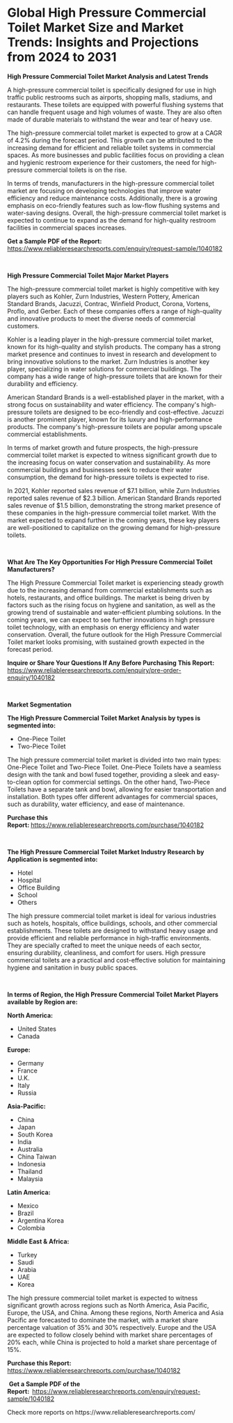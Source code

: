 <p><h1>Global High Pressure Commercial Toilet Market Size and Market Trends: Insights and Projections from 2024 to 2031</h1></p><p><strong>High Pressure Commercial Toilet Market Analysis and Latest Trends</strong></p>
<p><p>A high-pressure commercial toilet is specifically designed for use in high traffic public restrooms such as airports, shopping malls, stadiums, and restaurants. These toilets are equipped with powerful flushing systems that can handle frequent usage and high volumes of waste. They are also often made of durable materials to withstand the wear and tear of heavy use.</p><p>The high-pressure commercial toilet market is expected to grow at a CAGR of 4.2% during the forecast period. This growth can be attributed to the increasing demand for efficient and reliable toilet systems in commercial spaces. As more businesses and public facilities focus on providing a clean and hygienic restroom experience for their customers, the need for high-pressure commercial toilets is on the rise.</p><p>In terms of trends, manufacturers in the high-pressure commercial toilet market are focusing on developing technologies that improve water efficiency and reduce maintenance costs. Additionally, there is a growing emphasis on eco-friendly features such as low-flow flushing systems and water-saving designs. Overall, the high-pressure commercial toilet market is expected to continue to expand as the demand for high-quality restroom facilities in commercial spaces increases.</p></p>
<p><strong>Get a Sample PDF of the Report:&nbsp;</strong> <a href="https://www.reliableresearchreports.com/enquiry/request-sample/1040182">https://www.reliableresearchreports.com/enquiry/request-sample/1040182</a></p>
<p>&nbsp;</p>
<p><strong>High Pressure Commercial Toilet Major Market Players</strong></p>
<p><p>The high-pressure commercial toilet market is highly competitive with key players such as Kohler, Zurn Industries, Western Pottery, American Standard Brands, Jacuzzi, Contrac, Winfield Product, Corona, Vortens, Proflo, and Gerber. Each of these companies offers a range of high-quality and innovative products to meet the diverse needs of commercial customers.</p><p>Kohler is a leading player in the high-pressure commercial toilet market, known for its high-quality and stylish products. The company has a strong market presence and continues to invest in research and development to bring innovative solutions to the market. Zurn Industries is another key player, specializing in water solutions for commercial buildings. The company has a wide range of high-pressure toilets that are known for their durability and efficiency.</p><p>American Standard Brands is a well-established player in the market, with a strong focus on sustainability and water efficiency. The company's high-pressure toilets are designed to be eco-friendly and cost-effective. Jacuzzi is another prominent player, known for its luxury and high-performance products. The company's high-pressure toilets are popular among upscale commercial establishments.</p><p>In terms of market growth and future prospects, the high-pressure commercial toilet market is expected to witness significant growth due to the increasing focus on water conservation and sustainability. As more commercial buildings and businesses seek to reduce their water consumption, the demand for high-pressure toilets is expected to rise.</p><p>In 2021, Kohler reported sales revenue of $7.1 billion, while Zurn Industries reported sales revenue of $2.3 billion. American Standard Brands reported sales revenue of $1.5 billion, demonstrating the strong market presence of these companies in the high-pressure commercial toilet market. With the market expected to expand further in the coming years, these key players are well-positioned to capitalize on the growing demand for high-pressure toilets.</p></p>
<p>&nbsp;</p>
<p><strong>What Are The Key Opportunities For High Pressure Commercial Toilet Manufacturers?</strong></p>
<p><p>The High Pressure Commercial Toilet market is experiencing steady growth due to the increasing demand from commercial establishments such as hotels, restaurants, and office buildings. The market is being driven by factors such as the rising focus on hygiene and sanitation, as well as the growing trend of sustainable and water-efficient plumbing solutions. In the coming years, we can expect to see further innovations in high pressure toilet technology, with an emphasis on energy efficiency and water conservation. Overall, the future outlook for the High Pressure Commercial Toilet market looks promising, with sustained growth expected in the forecast period.</p></p>
<p><strong>Inquire or Share Your Questions If Any Before Purchasing This Report:</strong> <a href="https://www.reliableresearchreports.com/enquiry/pre-order-enquiry/1040182">https://www.reliableresearchreports.com/enquiry/pre-order-enquiry/1040182</a></p>
<p>&nbsp;</p>
<p><strong>Market Segmentation</strong></p>
<p><strong>The High Pressure Commercial Toilet Market Analysis by types is segmented into:</strong></p>
<p><ul><li>One-Piece Toilet</li><li>Two-Piece Toilet</li></ul></p>
<p><p>The high pressure commercial toilet market is divided into two main types: One-Piece Toilet and Two-Piece Toilet. One-Piece Toilets have a seamless design with the tank and bowl fused together, providing a sleek and easy-to-clean option for commercial settings. On the other hand, Two-Piece Toilets have a separate tank and bowl, allowing for easier transportation and installation. Both types offer different advantages for commercial spaces, such as durability, water efficiency, and ease of maintenance.</p></p>
<p><strong>Purchase this Report:&nbsp;</strong><a href="https://www.reliableresearchreports.com/purchase/1040182">https://www.reliableresearchreports.com/purchase/1040182</a></p>
<p>&nbsp;</p>
<p><strong>The High Pressure Commercial Toilet Market Industry Research by Application is segmented into:</strong></p>
<p><ul><li>Hotel</li><li>Hospital</li><li>Office Building</li><li>School</li><li>Others</li></ul></p>
<p><p>The high pressure commercial toilet market is ideal for various industries such as hotels, hospitals, office buildings, schools, and other commercial establishments. These toilets are designed to withstand heavy usage and provide efficient and reliable performance in high-traffic environments. They are specially crafted to meet the unique needs of each sector, ensuring durability, cleanliness, and comfort for users. High pressure commercial toilets are a practical and cost-effective solution for maintaining hygiene and sanitation in busy public spaces.</p></p>
<p>&nbsp;</p>
<p><strong>In terms of Region, the High Pressure Commercial Toilet Market Players available by Region are:</strong></p>
<p>
    <p> <strong> North America: </strong>
        <ul>
            <li>United States</li>
            <li>Canada</li>
        </ul>
        </p> 
    <p> <strong> Europe: </strong>
        <ul>
            <li>Germany</li>
            <li>France</li>
            <li>U.K.</li>
            <li>Italy</li>
            <li>Russia</li>
        </ul>
        </p> 
    <p> <strong> Asia-Pacific: </strong>
        <ul>
            <li>China</li>
            <li>Japan</li>
            <li>South Korea</li>
            <li>India</li>
            <li>Australia</li>
            <li>China Taiwan</li>
            <li>Indonesia</li>
            <li>Thailand</li>
            <li>Malaysia</li>
        </ul>
        </p> 
    <p> <strong> Latin America: </strong>
        <ul>
            <li>Mexico</li>
            <li>Brazil</li>
            <li>Argentina Korea</li>
            <li>Colombia</li>
        </ul>
        </p> 
    <p> <strong> Middle East & Africa: </strong>
        <ul>
            <li>Turkey</li>
            <li>Saudi</li>
            <li>Arabia</li>
            <li>UAE</li>
            <li>Korea</li>
        </ul>
    </p>
    </p>
<p><p>The high pressure commercial toilet market is expected to witness significant growth across regions such as North America, Asia Pacific, Europe, the USA, and China. Among these regions, North America and Asia Pacific are forecasted to dominate the market, with a market share percentage valuation of 35% and 30% respectively. Europe and the USA are expected to follow closely behind with market share percentages of 20% each, while China is projected to hold a market share percentage of 15%.</p></p>
<p><strong>Purchase this Report: </strong><a href="https://www.reliableresearchreports.com/purchase/1040182">https://www.reliableresearchreports.com/purchase/1040182</a></p>
<p>&nbsp;<strong>Get a Sample PDF of the Report:&nbsp;&nbsp;</strong><a href="https://www.reliableresearchreports.com/enquiry/request-sample/1040182">https://www.reliableresearchreports.com/enquiry/request-sample/1040182</a></p>
<p><strong></strong></p>
<p>Check more reports on https://www.reliableresearchreports.com/</p>